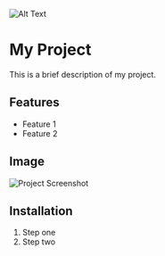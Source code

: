 ![Alt Text](https://github.com/BowBoyCode/Wireguard-Debian/blob/main/bowboycode-chain.png)


# My Project

This is a brief description of my project.

## Features
- Feature 1
- Feature 2

## Image

![Project Screenshot](https://github.com/username/repo-name/blob/main/path-to-image.png)

## Installation

1. Step one
2. Step two
